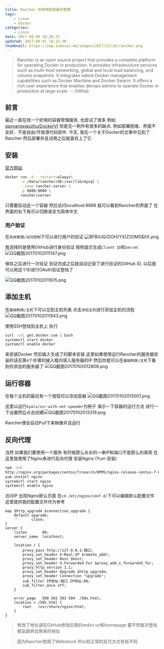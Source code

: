 ```yaml
---
title: Rancher 的使用和容器的管理
tags: 
    - Linux
    - Docker
categories:
    - Linux
date: 2017-08-09 18:20:33
updated: 2017-09-01 18:13:30
thumbnail: https://img.indexyz.me/images/2017/12/10/rancher.png
---
```

> Rancher is an open source project that provides a complete platform for 
operating Docker in production. It provides infrastructure services such as 
multi-host networking, global and local load balancing, and volume snapshots. It 
integrates native Docker management capabilities such as Docker Machine and 
Docker Swarm. It offers a rich user experience that enables devops admins to 
operate Docker in production at large scale.
> -- GitHub

<!--more-->
## 前言
最近一直在找一个好用的容器管理服务, 也尝试了很多 例如 
[gaoyangxiaozhu/DockerVI](https://github.com/gaoyangxiaozhu/DockerVI) 
但是无一例外有很多的缺点. 例如部署困难、界面不友好、不是自由/开放源代码软件.
今天, 我在一个关于Docker的文章中见到了 Rancher 然后部署并且试用之后就喜欢上了它.

## 安装
[官方网站](http://rancher.com/)
```bash
docker run -d --restart=always\
       -v /data/rancher/db:/var/lib/mysql \
       --name rancher-server \
       -p 8888:8080 \
       rancher/server
```
只需要启动这一个容器 然后访问localhost:8888 就可以看到Rancher的界面了
在界面的右下角可以切换语言为简体中文
### 用户验证
在`系统管理/访问控制`下可以进行用户的验证
![BFBVJQ{DOH}YX)Z\])0M5$XX.png][1]

我选择的是使用GitHub进行身份验证 按照提示生成`Client ID`和`Secret`
![QQ截图20170102011147.png][2]

保存之后进行一次验证 验证完成之后就自动记录了进行验证的GitHub ID, 
以后就可以用这个ID进行OAuth验证登陆了

![QQ截图20170102011615.png][3]

## 添加主机
在`基础构架/主机`下可以见到主机列表 点击`添加主机`进行添加主机的流程
![QQ截图20170102011943.png][4]

使用SSH登陆到主机上 执行
```bash
curl -sSL get.docker.com | bash
systemctl start docker
systemctl enable docker
```
来安装Docker 
然后输入生成了的脚本安装 
这里如果使用运行Rancher的服务器安装的话在第`4`个步骤的输入框内填入服务器的IP
然后你就可以在`基础构架/主机`下看到你添加的服务器了
![QQ截图20170102012808.png][5]

## 运行容器
在每个主机的最后有一个按钮可以添加容器
![QQ截图20170102013007.png][6]

这里以运行`hyalx/ssr-with-net-speeder`为例子 演示一下容器的运行方法
进行一下设置然后点击创建![QQ截图20170102013319.png][7]

Rancher便会自动Pull下来映像并且运行

## 反向代理
当然 如果我们要使用一个服务 有时候那么长长的一串IP和端口不是那么的美观
在这里我使用了Nginx来进行反向代理
安装Nginx (Yum 安装)
```bash
rpm -Uvh 
http://nginx.org/packages/centos/7/noarch/RPMS/nginx-release-centos-7-0.el7.ngx.noarch.rpm
yum install nginx
systemctl start nginx 
systemctl enable nginx
```
访问IP 出现Nginx默认页面
在`cd /etc/nginx/conf.d/`下可以编辑默认配置文件 这里提供我的配置文件作为参考
```shell
map $http_upgrade $connection_upgrade {
    default upgrade;
    ''      close;
}
server {
    listen       80;
    server_name  localhost;

    location / {
        proxy_pass http://127.0.0.1:端口;
        proxy_set_header X-Real-IP $remote_addr;
        proxy_set_header Host $host;
        proxy_set_header X-Forwarded-For $proxy_add_x_forwarded_for;
        proxy_http_version 1.1;
        proxy_set_header Upgrade $http_upgrade;
        proxy_set_header Connection "upgrade";
        sub_filter IP地址:端口 IP地址:80;
        sub_filter_once off;
    }

    error_page   500 502 503 504  /50x.html;
    location = /50x.html {
        root   /usr/share/nginx/html;
    }
}
```
> 修改了地址请在GitHub修改应用的redict url和homepage 
要不然每次登陆都会跳转会原来的地址

> 因为Rancher使用了Webshock 所以和正常的反代方式有些不同


  [1]: https://o3xwvu85n.qnssl.com/2017/01/3269573140.png
  [2]: https://o3xwvu85n.qnssl.com/2017/01/3952703091.png
  [3]: https://o3xwvu85n.qnssl.com/2017/01/4151018919.png
  [4]: https://o3xwvu85n.qnssl.com/2017/01/4219189877.png
  [5]: https://o3xwvu85n.qnssl.com/2017/01/3018941036.png
  [6]: https://o3xwvu85n.qnssl.com/2017/01/1644447780.png
  [7]: https://o3xwvu85n.qnssl.com/2017/01/3126909881.png
